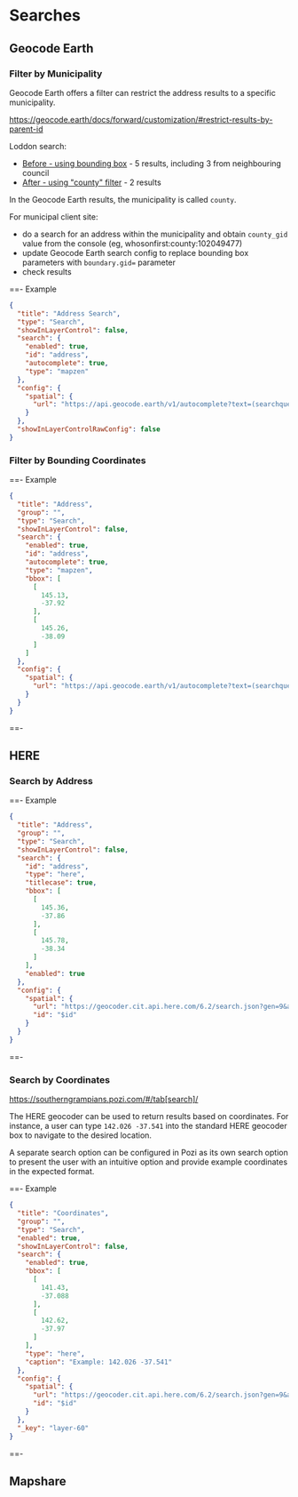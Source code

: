 ---
---

# Searches

## Geocode Earth

### Filter by Municipality

Geocode Earth offers a filter can restrict the address results to a specific municipality.

https://geocode.earth/docs/forward/customization/#restrict-results-by-parent-id

Loddon search:

* [Before - using bounding box](https://api.geocode.earth/v1/autocomplete?text=3%20albert&layers=address,street&boundary.rect.min_lat=-36.91&boundary.rect.min_lon=143.31&boundary.rect.max_lat=-35.91&boundary.rect.max_lon=144.35&api_key=xxxx) - 5 results, including 3 from neighbouring council
* [After - using "county" filter](https://api.geocode.earth/v1/autocomplete?text=3%20albert&layers=address,street&boundary.gid=whosonfirst:county:102049477&api_key=xxxx) - 2 results

In the Geocode Earth results, the municipality is called `county`.

For municipal client site:

* do a search for an address within the municipality and obtain `county_gid` value from the console (eg, whosonfirst:county:102049477)
* update Geocode Earth search config to replace bounding box parameters with `boundary.gid=` parameter
* check results

==- Example

```json
{
  "title": "Address Search",
  "type": "Search",
  "showInLayerControl": false,
  "search": {
    "enabled": true,
    "id": "address",
    "autocomplete": true,
    "type": "mapzen"
  },
  "config": {
    "spatial": {
      "url": "https://api.geocode.earth/v1/autocomplete?text=(searchquery)&layers=address,street&boundary.gid=whosonfirst:county:102049053&api_key=xxxx"
    }
  },
  "showInLayerControlRawConfig": false
}
```

### Filter by Bounding Coordinates

==- Example

```json
{
  "title": "Address",
  "group": "",
  "type": "Search",
  "showInLayerControl": false,
  "search": {
    "enabled": true,
    "id": "address",
    "autocomplete": true,
    "type": "mapzen",
    "bbox": [
      [
        145.13,
        -37.92
      ],
      [
        145.26,
        -38.09
      ]
    ]
  },
  "config": {
    "spatial": {
      "url": "https://api.geocode.earth/v1/autocomplete?text=(searchquery)&layers=address,street&boundary.rect.min_lat=[min_lat]&boundary.rect.min_lon=[min_lon]&boundary.rect.max_lat=[max_lat]&boundary.rect.max_lon=[max_lon]&api_key=ge-39bfbedc55be11c0"
    }
  }
}
```

==-

## HERE

### Search by Address

==- Example

```json
{
  "title": "Address",
  "group": "",
  "type": "Search",
  "showInLayerControl": false,
  "search": {
    "id": "address",
    "type": "here",
    "titlecase": true,
    "bbox": [
      [
        145.36,
        -37.86
      ],
      [
        145.78,
        -38.34
      ]
    ],
    "enabled": true
  },
  "config": {
    "spatial": {
      "url": "https://geocoder.cit.api.here.com/6.2/search.json?gen=9&app_id=pYZXmzEqjmR2DG66DRIr&app_code=T-Z-VT6e6I7IXGuqBfF_vQ&country=AUS&state=VIC&&searchtext=(searchquery)&bbox=[bboxhereformat]",
      "id": "$id"
    }
  }
}
```

==-

### Search by Coordinates

https://southerngrampians.pozi.com/#/tab[search]/

The HERE geocoder can be used to return results based on coordinates. For instance, a user can type `142.026 -37.541` into the standard HERE geocoder box to navigate to the desired location.

A separate search option can be configured in Pozi as its own search option to present the user with an intuitive option and provide example coordinates in the expected format.

==- Example

```json
{
  "title": "Coordinates",
  "group": "",
  "type": "Search",
  "enabled": true,
  "showInLayerControl": false,
  "search": {
    "enabled": true,
    "bbox": [
      [
        141.43,
        -37.088
      ],
      [
        142.62,
        -37.97
      ]
    ],
    "type": "here",
    "caption": "Example: 142.026 -37.541"
  },
  "config": {
    "spatial": {
      "url": "https://geocoder.cit.api.here.com/6.2/search.json?gen=9&app_id=pYZXmzEqjmR2DG66DRIr&app_code=T-Z-VT6e6I7IXGuqBfF_vQ&country=AUS&state=VIC&&searchtext=(searchquery)&bbox=[bboxhereformat]",
      "id": "$id"
    }
  },
  "_key": "layer-60"
}
```

==-

## Mapshare
